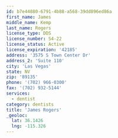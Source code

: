 ```yaml
---
id: b7e44880-6791-4b88-a568-39dd896ed86a
first_name: James
middle_name: Kemp
last_name: Rogers
license_type: DDS
license_number: S4-22
license_status: Active
license_expiration: '42185'
address: '3575 S Town Center Dr'
address_2: 'Suite 110'
city: 'Las Vegas'
state: NV
zip: '89135'
phone: '(702) 966-0300'
fax: '(702) 932-5144'
services:
  - dentist
category: dentists
title: 'James Rogers'
_geoloc:
  lat: 36.1426
  lng: -115.326
---
```

